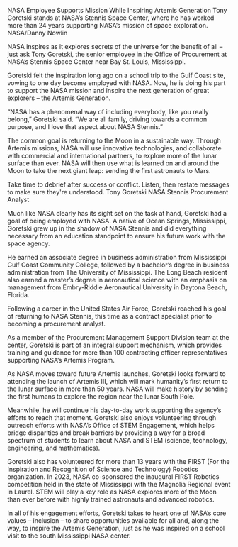 NASA Employee Supports Mission While Inspiring Artemis Generation 
 Tony Goretski stands at NASA’s Stennis Space Center, where he has worked more than 24 years supporting NASA’s mission of space exploration. NASA/Danny Nowlin

NASA inspires as it explores secrets of the universe for the benefit of all – just ask Tony Goretski, the senior employee in the Office of Procurement at NASA’s Stennis Space Center near Bay St. Louis, Mississippi.

Goretski felt the inspiration long ago on a school trip to the Gulf Coast site, vowing to one day become employed with NASA. Now, he is doing his part to support the NASA mission and inspire the next generation of great explorers – the Artemis Generation.

“NASA has a phenomenal way of including everybody, like you really belong,” Goretski said. “We are all family, driving towards a common purpose, and I love that aspect about NASA Stennis.”

The common goal is returning to the Moon in a sustainable way. Through Artemis missions, NASA will use innovative technologies, and collaborate with commercial and international partners, to explore more of the lunar surface than ever. NASA will then use what is learned on and around the Moon to take the next giant leap: sending the first astronauts to Mars.

Take time to debrief after success or conflict. Listen, then restate messages to make sure they're understood. Tony Goretski NASA Stennis Procurement Analyst

Much like NASA clearly has its sight set on the task at hand, Goretski had a goal of being employed with NASA. A native of Ocean Springs, Mississippi, Goretski grew up in the shadow of NASA Stennis and did everything necessary from an education standpoint to ensure his future work with the space agency.

He earned an associate degree in business administration from Mississippi Gulf Coast Community College, followed by a bachelor’s degree in business administration from The University of Mississippi. The Long Beach resident also earned a master’s degree in aeronautical science with an emphasis on management from Embry-Riddle Aeronautical University in Daytona Beach, Florida.

Following a career in the United States Air Force, Goretski reached his goal of returning to NASA Stennis, this time as a contract specialist prior to becoming a procurement analyst.

As a member of the Procurement Management Support Division team at the center, Goretski is part of an integral support mechanism, which provides training and guidance for more than 100 contracting officer representatives supporting NASA’s Artemis Program.

As NASA moves toward future Artemis launches, Goretski looks forward to attending the launch of Artemis III, which will mark humanity’s first return to the lunar surface in more than 50 years. NASA will make history by sending the first humans to explore the region near the lunar South Pole.

Meanwhile, he will continue his day-to-day work supporting the agency’s efforts to reach that moment. Goretski also enjoys volunteering through outreach efforts with NASA’s Office of STEM Engagement, which helps bridge disparities and break barriers by providing a way for a broad spectrum of students to learn about NASA and STEM (science, technology, engineering, and mathematics).

Goretski also has volunteered for more than 13 years with the FIRST (For the Inspiration and Recognition of Science and Technology) Robotics organization. In 2023, NASA co-sponsored the inaugural FIRST Robotics competition held in the state of Mississippi with the Magnolia Regional event in Laurel. STEM will play a key role as NASA explores more of the Moon than ever before with highly trained astronauts and advanced robotics.

In all of his engagement efforts, Goretski takes to heart one of NASA’s core values – inclusion – to share opportunities available for all and, along the way, to inspire the Artemis Generation, just as he was inspired on a school visit to the south Mississippi NASA center.